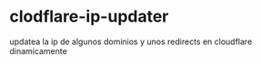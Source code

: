 # clodflare-ip-updater
updatea la ip de algunos dominios y unos redirects en cloudflare dinamicamente

